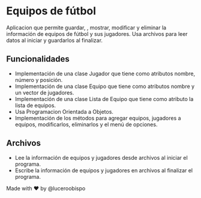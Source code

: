 # Equipos de fútbol
Aplicacion que permite guardar, , mostrar, modificar y eliminar la información de equipos de fútbol y sus jugadores.
Usa archivos para leer datos al iniciar y guardarlos al finalizar.

## Funcionalidades
- Implementación de una clase Jugador que tiene como atributos nombre, número y posición.
- Implementación de una clase Equipo que tiene como atributos nombre y un vector de jugadores.
- Implementación de una clase Lista de Equipo que tiene como atributo la lista de equipos.
- Usa Programacion Orientada a Objetos.
- Implementación de los métodos para agregar equipos, jugadores a equipos, modificarlos, eliminarlos y el menú de opciones.

## Archivos
- Lee la información de equipos y jugadores desde archivos al iniciar el programa.
- Escribe la información de equipos y jugadores en archivos al finalizar el programa.

Made with ❤️ by @luceroobispo
